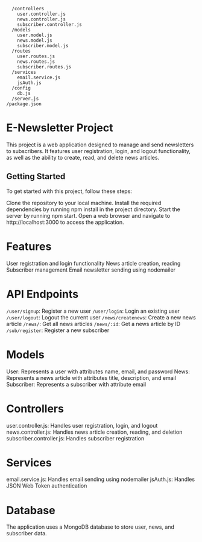 ``` /e-newsletter
  /controllers
    user.controller.js
    news.controller.js
    subscriber.controller.js
  /models
    user.model.js
    news.model.js
    subscriber.model.js
  /routes
    user.routes.js
    news.routes.js
    subscriber.routes.js
  /services
    email.service.js
    jsAuth.js
  /config
    db.js
  /server.js
/package.json
```


# E-Newsletter Project
This project is a web application designed to manage and send newsletters to subscribers. It features user registration, login, and logout functionality, as well as the ability to create, read, and delete news articles.

## Getting Started
To get started with this project, follow these steps:

Clone the repository to your local machine.
Install the required dependencies by running npm install in the project directory.
Start the server by running npm start.
Open a web browser and navigate to http://localhost:3000 to access the application.
# Features
User registration and login functionality
News article creation, reading
Subscriber management
Email newsletter sending using nodemailer
# API Endpoints
`/user/signup`: Register a new user
`/user/login`: Login an existing user
`/user/logout`: Logout the current user
`/news/createnews`: Create a new news article
`/news/`: Get all news articles
`/news/:id`: Get a news article by ID
`/sub/register`: Register a new subscriber
# Models
User: Represents a user with attributes name, email, and password
News: Represents a news article with attributes title, description, and email
Subscriber: Represents a subscriber with attribute email
# Controllers
user.controller.js: Handles user registration, login, and logout
news.controller.js: Handles news article creation, reading, and deletion
subscriber.controller.js: Handles subscriber registration
# Services
email.service.js: Handles email sending using nodemailer
jsAuth.js: Handles JSON Web Token authentication
# Database
The application uses a MongoDB database to store user, news, and subscriber data.